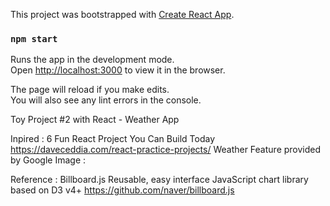 This project was bootstrapped with [Create React App](https://github.com/facebook/create-react-app).

### `npm start`

Runs the app in the development mode.<br>
Open [http://localhost:3000](http://localhost:3000) to view it in the browser.

The page will reload if you make edits.<br>
You will also see any lint errors in the console.

Toy Project #2 with React - Weather App

Inpired :
6 Fun React Project You Can Build Today
https://daveceddia.com/react-practice-projects/
Weather Feature provided by Google
Image : 

Reference :
Billboard.js  Reusable, easy interface JavaScript chart library based on D3 v4+
https://github.com/naver/billboard.js
